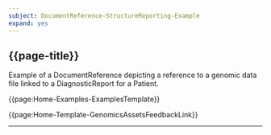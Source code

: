 ```yaml
---
subject: DocumentReference-StructureReporting-Example
expand: yes
---
```


## {{page-title}}

Example of a DocumentReference depicting a reference to a genomic data file linked to a DiagnosticReport for a Patient.

{{page:Home-Examples-ExamplesTemplate}}

<div id="Feedback" class="tabcontent">
{{page:Home-Template-GenomicsAssetsFeedbackLink}}
</div>

---